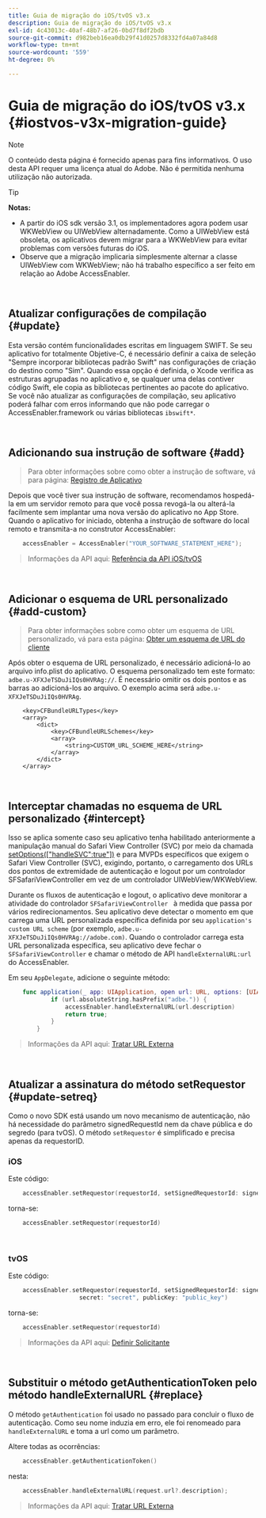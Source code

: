 ```yaml
---
title: Guia de migração do iOS/tvOS v3.x
description: Guia de migração do iOS/tvOS v3.x
exl-id: 4c43013c-40af-48b7-af26-0bd7f8df2bdb
source-git-commit: d982beb16ea0db29f41d0257d8332fd4a07a84d8
workflow-type: tm+mt
source-wordcount: '559'
ht-degree: 0%

---
```


# Guia de migração do iOS/tvOS v3.x {#iostvos-v3x-migration-guide}

>[!NOTE]
>
>O conteúdo desta página é fornecido apenas para fins informativos. O uso desta API requer uma licença atual do Adobe. Não é permitida nenhuma utilização não autorizada.

>[!TIP]
> 
> **Notas:**
>
> - A partir do iOS sdk versão 3.1, os implementadores agora podem usar WKWebView ou UIWebView alternadamente. Como a UIWebView está obsoleta, os aplicativos devem migrar para a WKWebView para evitar problemas com versões futuras do iOS.
> - Observe que a migração implicaria simplesmente alternar a classe UIWebView com WKWebView; não há trabalho específico a ser feito em relação ao Adobe AccessEnabler.

</br>

## Atualizar configurações de compilação {#update}

Esta versão contém funcionalidades escritas em linguagem SWIFT. Se seu aplicativo for totalmente Objetive-C, é necessário definir a caixa de seleção &quot;Sempre incorporar bibliotecas padrão Swift&quot; nas configurações de criação do destino como &quot;Sim&quot;. Quando essa opção é definida, o Xcode verifica as estruturas agrupadas no aplicativo e, se qualquer uma delas contiver código Swift, ele copia as bibliotecas pertinentes ao pacote do aplicativo. Se você não atualizar as configurações de compilação, seu aplicativo poderá falhar com erros informando que não pode carregar o AccessEnabler.framework ou várias bibliotecas `ibswift*`.

</br>

## Adicionando sua instrução de software {#add}

> Para obter informações sobre como obter a instrução de software, vá para
> página:
> [Registro de Aplicativo](/help/authentication/integration-guide-programmers/legacy/sdks/ios-tvos-sdk/iostvos-application-registration.md)

Depois que você tiver sua instrução de software, recomendamos hospedá-la em um servidor remoto para que você possa revogá-la ou alterá-la facilmente sem implantar uma nova versão do aplicativo no App Store. Quando o aplicativo for iniciado, obtenha a instrução de software do local remoto e transmita-a no construtor AccessEnabler:

```swift
    accessEnabler = AccessEnabler("YOUR_SOFTWARE_STATEMENT_HERE");
```

> Informações da API aqui: [Referência da API iOS/tvOS](/help/authentication/integration-guide-programmers/legacy/sdks/ios-tvos-sdk/iostvos-sdk-api-reference.md)

</br>

## Adicionar o esquema de URL personalizado {#add-custom}

> Para obter informações sobre como obter um esquema de URL personalizado, vá para esta página: [Obter um esquema de URL do cliente](/help/authentication/integration-guide-programmers/legacy/sdks/ios-tvos-sdk/iostvos-application-registration.md)

Após obter o esquema de URL personalizado, é necessário adicioná-lo ao arquivo info.plist do aplicativo. O esquema personalizado tem este formato: `adbe.u-XFXJeTSDuJiIQs0HVRAg://`. É necessário omitir os dois pontos e as barras ao adicioná-los ao arquivo. O exemplo acima será `adbe.u-XFXJeTSDuJiIQs0HVRAg`.

```plist
    <key>CFBundleURLTypes</key>
    <array>
        <dict>
            <key>CFBundleURLSchemes</key>
            <array>
                <string>CUSTOM_URL_SCHEME_HERE</string>
            </array>
        </dict>
    </array>
```

</br>

## Interceptar chamadas no esquema de URL personalizado {#intercept}

Isso se aplica somente caso seu aplicativo tenha habilitado anteriormente a manipulação manual do Safari View Controller (SVC) por meio da chamada [setOptions(\[&quot;handleSVC&quot;:true&quot;\])](/help/authentication/integration-guide-programmers/legacy/sdks/ios-tvos-sdk/iostvos-sdk-api-reference.md) e para MVPDs específicos que exigem o Safari View Controller (SVC), exigindo, portanto, o carregamento dos URLs dos pontos de extremidade de autenticação e logout por um controlador SFSafariViewController em vez de um controlador UIWebView/WKWebView.

Durante os fluxos de autenticação e logout, o aplicativo deve monitorar a atividade do controlador `SFSafariViewController ` à medida que passa por vários redirecionamentos. Seu aplicativo deve detectar o momento em que carrega uma URL personalizada específica definida por seu `application's custom URL scheme` (por exemplo, `adbe.u-XFXJeTSDuJiIQs0HVRAg://adobe.com)`. Quando o controlador carrega esta URL personalizada específica, seu aplicativo deve fechar o `SFSafariViewController` e chamar o método de API `handleExternalURL:url ` do AccessEnabler.

Em seu `AppDelegate`, adicione o seguinte método:

```swift
    func application(_ app: UIApplication, open url: URL, options: [UIApplicationOpenURLOptionsKey: Any]) -> Bool {
            if (url.absoluteString.hasPrefix("adbe.")) {
                accessEnabler.handleExternalURL(url.description)
                return true;
            } 
        }
```

> Informações da API aqui: [Tratar URL Externa](/help/authentication/integration-guide-programmers/legacy/sdks/ios-tvos-sdk/iostvos-sdk-api-reference.md)

</br>

## Atualizar a assinatura do método setRequestor {#update-setreq}

Como o novo SDK está usando um novo mecanismo de autenticação, não há necessidade do parâmetro signedRequestId nem da chave pública e do segredo (para tvOS). O método `setRequestor` é simplificado e precisa apenas da requestorID.

### iOS

Este código:

```swift
    accessEnabler.setRequestor(requestorId, setSignedRequestorId: signedRequestorId)
```

torna-se:

```swift
    accessEnabler.setRequestor(requestorId)
```

</br>

### tvOS

Este código:

```swift
    accessEnabler.setRequestor(requestorId, setSignedRequestorId: signedRequestorId,
                    secret: "secret", publicKey: "public_key")
```

torna-se:

```swift
    accessEnabler.setRequestor(requestorId)
```

> Informações da API aqui: [Definir Solicitante](/help/authentication/integration-guide-programmers/legacy/sdks/ios-tvos-sdk/iostvos-sdk-api-reference.md)

</br>

## Substituir o método getAuthenticationToken pelo método handleExternalURL {#replace}

O método `getAuthentication` foi usado no passado para concluir o fluxo de autenticação. Como seu nome induzia em erro, ele foi renomeado para `handleExternalURL` e toma a url como um parâmetro.

Altere todas as ocorrências:

```swift
    accessEnabler.getAuthenticationToken()
```

nesta:

```swift
    accessEnabler.handleExternalURL(request.url?.description);
```

> Informações da API aqui: [Tratar URL Externa](/help/authentication/integration-guide-programmers/legacy/sdks/ios-tvos-sdk/iostvos-sdk-api-reference.md)
